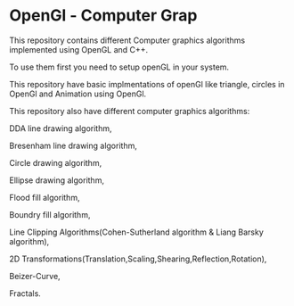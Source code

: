 # OpenGl - Computer Grap
This repository contains different Computer graphics algorithms implemented using OpenGL and C++.

To use them first you need to setup openGL in your system.

This repository have basic implmentations of openGl like triangle, circles in OpenGl and Animation using OpenGl.

This repository also have different computer graphics algorithms:

DDA line drawing algorithm,

Bresenham line drawing algorithm,

Circle drawing algorithm,

Ellipse drawing algorithm,

Flood fill algorithm,

Boundry fill algorithm,

Line Clipping Algorithms(Cohen-Sutherland algorithm & Liang Barsky algorithm),

2D Transformations(Translation,Scaling,Shearing,Reflection,Rotation),

Beizer-Curve,

Fractals.
